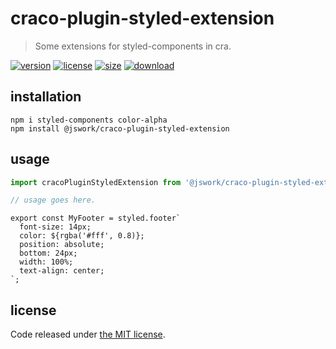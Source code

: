 # craco-plugin-styled-extension
> Some extensions for styled-components in cra.

[![version][version-image]][version-url]
[![license][license-image]][license-url]
[![size][size-image]][size-url]
[![download][download-image]][download-url]

## installation
```shell
npm i styled-components color-alpha
npm install @jswork/craco-plugin-styled-extension
```

## usage
```js
import cracoPluginStyledExtension from '@jswork/craco-plugin-styled-extension';

// usage goes here.
```

```tsx
export const MyFooter = styled.footer`
  font-size: 14px;
  color: ${rgba('#fff', 0.8)};
  position: absolute;
  bottom: 24px;
  width: 100%;
  text-align: center;
`;
```

## license
Code released under [the MIT license](https://github.com/afeiship/craco-plugin-styled-extension/blob/master/LICENSE.txt).

[version-image]: https://img.shields.io/npm/v/@jswork/craco-plugin-styled-extension
[version-url]: https://npmjs.org/package/@jswork/craco-plugin-styled-extension

[license-image]: https://img.shields.io/npm/l/@jswork/craco-plugin-styled-extension
[license-url]: https://github.com/afeiship/craco-plugin-styled-extension/blob/master/LICENSE.txt

[size-image]: https://img.shields.io/bundlephobia/minzip/@jswork/craco-plugin-styled-extension
[size-url]: https://github.com/afeiship/craco-plugin-styled-extension/blob/master/dist/craco-plugin-styled-extension.min.js

[download-image]: https://img.shields.io/npm/dm/@jswork/craco-plugin-styled-extension
[download-url]: https://www.npmjs.com/package/@jswork/craco-plugin-styled-extension
